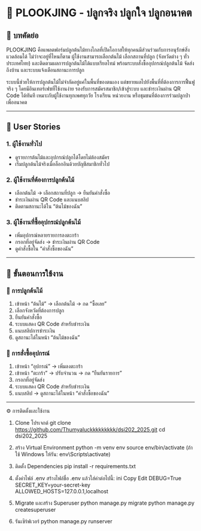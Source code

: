 # 🌱 PLOOKJING - ปลูกจริง ปลูกใจ ปลูกอนาคต

## 📝 บทคัดย่อ

PLOOKJING คือแพลตฟอร์มปลูกต้นไม้ทางไกลที่เปิดโอกาสให้ทุกคนมีส่วนร่วมกับการอนุรักษ์สิ่งแวดล้อมได้ ไม่ว่าจะอยู่ที่ไหนก็ตาม ผู้ใช้งานสามารถเลือกต้นไม้ เลือกสถานที่ปลูก (จังหวัดต่าง ๆ ทั่วประเทศไทย) และติดตามผลการปลูกต้นไม้ได้แบบเรียลไทม์ พร้อมระบบสั่งซื้ออุปกรณ์ปลูกต้นไม้ จัดส่งถึงบ้าน และระบบแจ้งเตือนสถานะการปลูก

ระบบนี้ช่วยให้การปลูกต้นไม้ไม่จำกัดอยู่แค่ในพื้นที่ของตนเอง แต่ขยายผลไปยังพื้นที่ที่ต้องการการฟื้นฟูจริง ๆ โดยมีอินเทอร์เฟซที่ใช้งานง่าย รองรับการสมัครสมาชิก/เข้าสู่ระบบ และชำระเงินผ่าน QR Code ได้ทันที เหมาะกับผู้ใช้งานทุกเพศทุกวัย โรงเรียน หน่วยงาน หรือชุมชนที่ต้องการร่วมปลูกป่าเพื่ออนาคต

---

## 👥 User Stories

### 1. ผู้ใช้งานทั่วไป
- ดูรายการต้นไม้และอุปกรณ์ปลูกได้โดยไม่ต้องสมัคร
- เริ่มปลูกต้นไม้จริงเมื่อล็อกอินด้วยบัญชีสมาชิกทั่วไป

### 2. ผู้ใช้งานที่ต้องการปลูกต้นไม้
- เลือกต้นไม้ → เลือกสถานที่ปลูก → ยืนยันคำสั่งซื้อ
- ชำระเงินผ่าน QR Code และแนบสลิป
- ติดตามสถานะได้ใน “ต้นไม้ของฉัน”

### 3. ผู้ใช้งานที่ซื้ออุปกรณ์ปลูกต้นไม้
- เพิ่มอุปกรณ์หลายรายการลงตะกร้า
- กรอกที่อยู่จัดส่ง → ชำระเงินผ่าน QR Code
- ดูคำสั่งซื้อใน “คำสั่งซื้อของฉัน”

---

## 🔄 ขั้นตอนการใช้งาน

### 🌳 การปลูกต้นไม้
1. เข้าหน้า “ต้นไม้” → เลือกต้นไม้ → กด “ซื้อเลย”
2. เลือกจังหวัดที่ต้องการปลูก
3. ยืนยันคำสั่งซื้อ
4. ระบบแสดง QR Code สำหรับชำระเงิน
5. แนบสลิปการชำระเงิน
6. ดูสถานะได้ในหน้า “ต้นไม้ของฉัน”

### 🛒 การสั่งซื้ออุปกรณ์
1. เข้าหน้า “อุปกรณ์” → เพิ่มลงตะกร้า
2. เข้าหน้า “ตะกร้า” → ปรับจำนวน → กด “ยืนยันรายการ”
3. กรอกที่อยู่จัดส่ง
4. ระบบแสดง QR Code สำหรับชำระเงิน
5. แนบสลิป → ดูสถานะได้ในหน้า “คำสั่งซื้อของฉัน”

---

⚙️ การติดตั้งและใช้งาน
1. Clone โปรเจกต์
git clone https://github.com/Thumyaluckkkkkkkkk/dsi202_2025.git
cd dsi202_2025

2. สร้าง Virtual Environment
python -m venv env
source env/bin/activate
(ถ้าใช้ Windows ให้รัน: env\Scripts\activate)

3. ติดตั้ง Dependencies
pip install -r requirements.txt

4. ตั้งค่าไฟล์ .env
สร้างไฟล์ชื่อ .env แล้วใส่ค่าต่อไปนี้:
ini
Copy
Edit
DEBUG=True  
SECRET_KEY=your-secret-key  
ALLOWED_HOSTS=127.0.0.1,localhost

5. Migrate และสร้าง Superuser
python manage.py migrate
python manage.py createsuperuser

6. รันเซิร์ฟเวอร์
python manage.py runserver